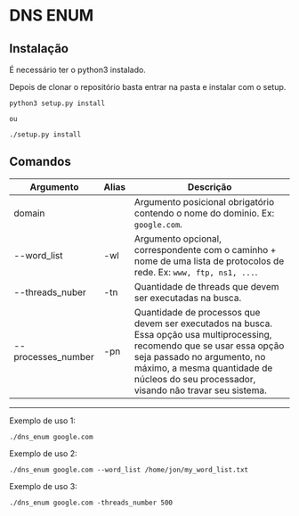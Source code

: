 # DNS ENUM

## Instalação

É necessário ter o python3 instalado.

Depois de clonar o repositório basta entrar na pasta e instalar com o setup.

    python3 setup.py install

    ou
    
    ./setup.py install

## Comandos

 Argumento | Alias | Descrição 
-----------|-------|------------
 domain    | | Argumento posicional obrigatório contendo o nome do dominio. Ex: `google.com`.
 --word_list | -wl | Argumento opcional, correspondente com o caminho + nome de uma lista de protocolos de rede. Ex: `www, ftp, ns1, ...`.
 --threads_nuber | -tn | Quantidade de threads que devem ser executadas na busca.
 --processes_number | -pn | Quantidade de processos que devem ser executados na busca. Essa opção usa multiprocessing, recomendo que se usar essa opção seja passado no argumento, no máximo, a mesma quantidade de núcleos do seu processador, visando não travar seu sistema.

_________________

Exemplo de uso 1:
    
    ./dns_enum google.com

Exemplo de uso 2:

    ./dns_enum google.com --word_list /home/jon/my_word_list.txt

Exemplo de uso 3:

    ./dns_enum google.com -threads_number 500
